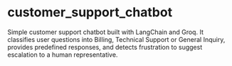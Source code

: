 # customer_support_chatbot
Simple customer support chatbot built with LangChain and Groq. It classifies user questions into Billing, Technical Support or General Inquiry, provides predefined responses, and detects frustration to suggest escalation to a human representative.
